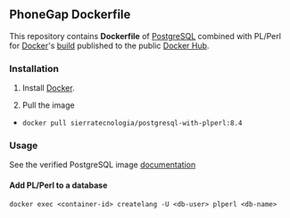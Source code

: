 ## PhoneGap Dockerfile

This repository contains **Dockerfile** of [PostgreSQL](http://www.postgresql.org/) combined with PL/Perl for [Docker](https://www.docker.com/)'s [build](https://registry.hub.docker.com/u/sierratecnologia/phonegap/) published to the public [Docker Hub](https://hub.docker.com/).

### Installation

1. Install [Docker](https://www.docker.com/).

2. Pull the image
  * `docker pull sierratecnologia/postgresql-with-plperl:8.4`

### Usage

See the verified PostgreSQL image [documentation](https://registry.hub.docker.com/_/postgres/)

#### Add PL/Perl to a database

    docker exec <container-id> createlang -U <db-user> plperl <db-name>
